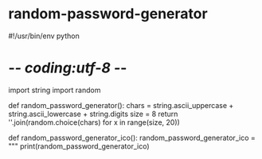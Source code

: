 # random-password-generator
#!/usr/bin/env python
# -*- coding:utf-8 -*-

import string
import random

def random_password_generator():
    chars = string.ascii_uppercase + string.ascii_lowercase + string.digits
    size = 8
    return ''.join(random.choice(chars) for x in range(size, 20))

def random_password_generator_ico():
	random_password_generator_ico = """
	print(random_password_generator_ico)
